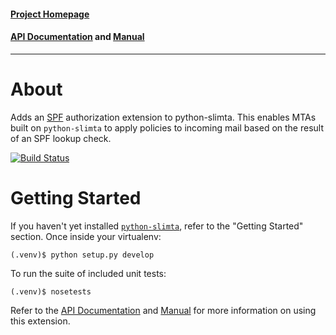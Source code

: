 #### [Project Homepage][1]
#### [API Documentation][2] and [Manual][3]

--------------------

About
=====

Adds an [SPF][4] authorization extension to python-slimta. This enables MTAs
built on `python-slimta` to apply policies to incoming mail based on the result
of an SPF lookup check.

[![Build Status](http://ci.slimta.org/job/python-slimta-spf/badge/icon)](http://ci.slimta.org/job/python-slimta-spf/)

Getting Started
===============

If you haven't yet installed [`python-slimta`][5], refer to the "Getting
Started" section. Once inside your virtualenv:

    (.venv)$ python setup.py develop

To run the suite of included unit tests:

    (.venv)$ nosetests

Refer to the [API Documentation][2] and [Manual][3] for more information on
using this extension.

[1]: http://slimta.org/
[2]: http://docs.slimta.org/latest/api/extra.spf.html
[3]: http://docs.slimta.org/latest/manual/extensions.html#enforce-spf
[4]: http://www.openspf.org/
[5]: https://github.com/slimta/python-slimta


